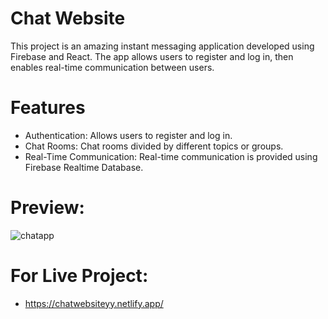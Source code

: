 # Chat Website

This project is an amazing instant messaging application developed using Firebase and React. The app allows users to register and log in, then enables real-time communication between users.


# Features 

- Authentication: Allows users to register and log in.
- Chat Rooms: Chat rooms divided by different topics or groups.
- Real-Time Communication: Real-time communication is provided using Firebase Realtime Database.

# Preview:
![chatapp](https://github.com/yusufyaman07/firebase_chat_website/assets/148998418/e42e7307-5007-4e66-bd9b-82eb515a247d)


# For Live Project:
- https://chatwebsiteyy.netlify.app/

